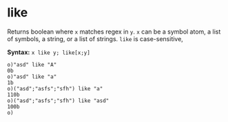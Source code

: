 # like

Returns boolean where `x` matches regex in `y`. `x` can be a symbol atom, a list of symbols, a string, or a list of strings. `like` is case-sensitive,

**Syntax:** ```x like y; like[x;y]```

```o
o)"asd" like "A"
0b
o)"asd" like "a"
1b
o)("asd";"asfs";"sfh") like "a"
110b
o)("asd";"asfs";"sfh") like "asd"
100b
o)
```
